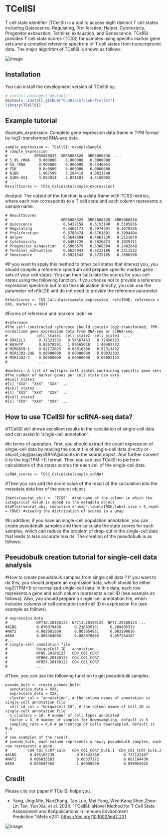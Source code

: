 # TCellSI 
T cell state identifier (TCellSI) is a tool to access eight distinct T cell states including Quiescence, Regulating, Proliferation, Helper, Cytotoxicity, Progenitor exhaustion, Terminal exhaustion, and Senescence. TCellSI provides T cell state scores (TCSS) for samples using specific marker gene sets and a compiled reference spectrum of T cell states from transcriptomic data. The major algorithm of TCellSI is shown as follows: 

![image](https://github.com/VyvyanYjm/TCellSI/blob/main/algorithm.jpg)
## Installation

You can install the development version of TCellSI by:

``` r
# install.packages("devtools")
devtools::install_github("GuoBioinfoLab/TCellSI")
library(TCellSI)
```

## Example tutorial

#sample_expression: Complete gene expression data.frame in TPM format by log2-transformed RNA-seq data.

```
sample_expression <- TCellSI::exampleSample
# sample_expression
#            SRR5088825  SRR5088828  SRR5088830  ...
# 5_8S_rRNA    0.000000    0.000000   0.0000000
# 5S_rRNA      0.000000    0.000000   0.4346853
# 7SK          0.0c0000    0.000000   0.0000000
# A1BG         1.907599    3.284418   4.0821248
# A1BG-AS1     3.083914    2.021501   4.5169002
# ...
ResultScores <- TCSS_Calculate(sample_expression) 
```
#output:
The output of the function is a data.frame with TCSS metrics, where each row corresponds to a T cell state and each column represents a sample name.  

```
# ResultScores
#                        SRR5088825  SRR5088828  SRR5088830
# Quiescence              0.6422158   0.6153140   0.5105856
# Regulating              0.4404173   0.3974391   0.1670356
# Proliferation           0.5780474   0.5761891   0.3994404
# Helper                  0.5647604   0.4063729   0.2121070
# Cytotoxicity            0.6482720   0.5826073   0.1829111
# Progenitor_exhaustion   0.5905679   0.5308304   0.2482848
# Terminal_exhaustion     0.6624943   0.6222188   0.3311532
# Senescence              0.5921543   0.5725185   0.2896508
```

#If you want to apply this method to other cell states that interest you, you should compile a reference spectrum and prepare specific marker gene sets of your cell states. You can then calculate the scores for your cell states using the following function. If you choose not to provide a reference expression spectrum but to do the calculation directly, you can use the parameter ref=FALSE and do not need to provide the reference parameter.

```
OtherScores <- CSS_Calculate‎(sample_expression, ref=TRUE, reference = XXX, markers = XXX)
```

#Forms of reference and markers look like:

```
#reference
#The self-constructed reference should contain log2-transformed, TPM-normalized gene expression data from RNA-seq or scRNA-seq. 
#             cell_state1  cell_state2  cell_state3  ...
# DDX11L1      0.32323232   0.54567463   0.32456323
# WASH7P       0.82670591   1.89565638   1.40492732
# MIR6859-1    0.02172025   0.03816506   0.52313432
# MIR1302-2HG  0.00000000   0.00000000   0.00032302
# MIR1302-2    0.00000000   0.00000000   0.00002132
#              ...
```
```
#markers: A list of multiple cell states containing specific gene sets
#The number of marker genes per cell state can vary.
#$cell_state1
#[1] "XXX"  "XXX"  "XXX" ...
#$cell_state2
#[1] "XXX"  "XXX"  "XXX" ...
#$cell_state3
#[1] "XXX"  "XXX"  "XXX" ...
```
## How to use TCellSI for scRNA-seq data?
#TCellSI still shows excellent results in the calculation of single-cell data and can assist in 'single-cell annotation'.

#In terms of operation. First, you should extract the count expression of single-cell data by reading the count file of single-cell data directly or seurat_obj@assays$RNA@counts in the seurat object. And further convert it to the log(TPM +1) format. Then you can use TCellSI to perform calculations of the states scores for each cell of the single-cell data.
```
scRNA_scores <- TCSS_Calculate(sample_scRNA)
```
#Then you can add the score value of the result of the calculation into the metadata data box of the seurat object.
```
Idents(seurat_obj) <- "TCSS"  #the name of the column in which the categorical value is added to the metadata object
DimPlot(seurat_obj, reduction ="umap",label=TRUE,label.size = 5,repel = TRUE) #viewing the distribution of scores in a umap
```
#In addition, if you have an single-cell population annotation, you can create pseudobulk samples and then calculate the state scores for each samples, which can reduce the problem of drop-out in the single-cell data that leads to less accurate results. The creation of the pseudobulk is as follows:
## Pseudobulk creation tutorial for single-cell data analysis
#How to create pseudobulk samples from single cell data ? If you want to do this, you should prepare an expression data, which should be either log2(TPM+1) or normalized single-cell data. In this data, each row represents a gene and each column represents a cell ID (see example as follows). Also, you should prepare a single-cell annotation file, which includes columns of cell annotation and cell ID in expression file (see example as follows). 
```
# expression data
#             NP710.20180123  NP711.20180123  NP71.20180123 ...
#A1BG         0.070079488      0.216835131     6.269805313
#NAT2         0.002001509      0.003654851     0.003190016
#ADA          0.085464008      0.088970085     0.057264107
#...
# single-cell annotation file
#             UniqueCell_ID   annotation
#             NTH5.20180123   CD4_C01_CCR7
#             NTH64.20180123  CD4_C01_CCR7
#             NTR57.20180123  CD4_C01_CCR7 
#             ...
```
#Then, you can use the following function to get pseudobulk samples.
```
pseudo_bulk <- create_pseudo_bulk(
  annotation_data = XXX, 
  expression_data = XXX, 
  cluster_col = "annotation", # the column names of annotation in single-cell annotation file
  cell_id_col = "UniqueCell_ID", # the column names of Cell_ID in single-cell annotation file
  n_clusters = 18, # number of cell types annotated
  factor = 5, # number of samples for downsampling, default is 5
  sampling_rate = 0.6 # percentage of cells downsampled, default is 0.6
) 
# see examples of the result
# pseudo_bulk, each column represents a newly pseudobulk samples, each row represents a gene.
#         CD4_C01_CCR7_bulk   CD4_C01_CCR7_bulk.1  CD4_C01_CCR7_bulk.2
#A1BG      0.495165739          0.67542360           0.737122107
#NAT2      0.006033183          0.00337272           0.007104438
#ADA       0.855647562          1.06058830           0.898952625
```
## Credit
Please cite our paper if TCellSI helps you.

* Yang, Jing‐Min, NanZhang, Tao Luo, Mei Yang, Wen‐Kang Shen,Zhen‐Lin Tan, Yun Xia, et al. 2024. "TCellSI: aNovel Method for T Cell State Assessment and ItsApplications in Immune Environment Prediction."iMeta e231. https://doi.org/10.1002/imt2.231


![image](https://github.com/VyvyanYjm/TCellSI/blob/main/Logo.jpg)
